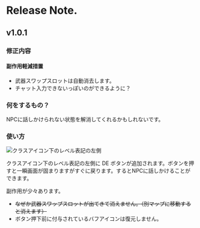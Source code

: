 # Release Note.

## v1.0.1

### 修正内容

#### 副作用軽減措置

- 武器スワップスロットは自動消去します。
- チャット入力できないっぽいのができるように？

### 何をするもの？

NPCに話しかけられない状態を解消してくれるかもしれないです。

### 使い方

![クラスアイコン下のレベル表記の左側](https://raw.githubusercontent.com/weizlogy/tos/master/kaywadequeer/docimage1.png "クラスアイコン下のレベル表記の左側")

クラスアイコン下のレベル表記の左側に DE ボタンが追加されます。ボタンを押すと一瞬画面が固まりますがすぐに戻ります。するとNPCに話しかけることができます。

副作用が少々あります。

- ~~なぜか武器スワップスロットが出てきて消えません。（別マップに移動すると消えます）~~
- ボタン押下前に付与されているバフアイコンは復元しません。
